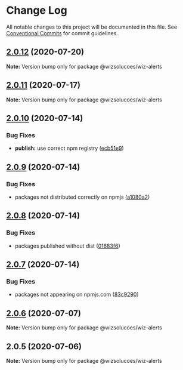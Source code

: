 # Change Log

All notable changes to this project will be documented in this file.
See [Conventional Commits](https://conventionalcommits.org) for commit guidelines.

## [2.0.12](https://github.com/wizsolucoes/wiz-alert/compare/@wizsolucoes/wiz-alerts@2.0.11...@wizsolucoes/wiz-alerts@2.0.12) (2020-07-20)

**Note:** Version bump only for package @wizsolucoes/wiz-alerts





## [2.0.11](https://github.com/wizsolucoes/wiz-alert/compare/@wizsolucoes/wiz-alerts@2.0.10...@wizsolucoes/wiz-alerts@2.0.11) (2020-07-17)

**Note:** Version bump only for package @wizsolucoes/wiz-alerts





## [2.0.10](https://github.com/wizsolucoes/wiz-alert/compare/@wizsolucoes/wiz-alerts@2.0.6...@wizsolucoes/wiz-alerts@2.0.10) (2020-07-14)


### Bug Fixes

* **publish:** use correct npm registry ([ecb51e9](https://github.com/wizsolucoes/wiz-alert/commit/ecb51e91ff54ea0a3a13dbb712e69e31552ea924))





## [2.0.9](https://github.com/wizsolucoes/wiz-alert/compare/@wizsolucoes/wiz-alerts@2.0.6...@wizsolucoes/wiz-alerts@2.0.9) (2020-07-14)


### Bug Fixes

* packages not distributed correctly on npmjs ([a1080a2](https://github.com/wizsolucoes/wiz-alert/commit/a1080a267e4aea2160f96d7d62911b6907d7c2ea))





## [2.0.8](https://github.com/wizsolucoes/wiz-alert/compare/@wizsolucoes/wiz-alerts@2.0.7...@wizsolucoes/wiz-alerts@2.0.8) (2020-07-14)


### Bug Fixes

* packages published without dist ([01683f6](https://github.com/wizsolucoes/wiz-alert/commit/01683f631796401524c1061cadf73269df50242b))





## [2.0.7](https://github.com/wizsolucoes/wiz-alert/compare/@wizsolucoes/wiz-alerts@2.0.6...@wizsolucoes/wiz-alerts@2.0.7) (2020-07-14)


### Bug Fixes

* packages not appearing on npmjs.com ([83c9290](https://github.com/wizsolucoes/wiz-alert/commit/83c92900f98d4dde02329c805c3a185b873d65cb))





## [2.0.6](https://github.com/wizsolucoes/wiz-alert/compare/@wizsolucoes/wiz-alerts@2.0.5...@wizsolucoes/wiz-alerts@2.0.6) (2020-07-07)

**Note:** Version bump only for package @wizsolucoes/wiz-alerts





## 2.0.5 (2020-07-06)

**Note:** Version bump only for package @wizsolucoes/wiz-alerts
